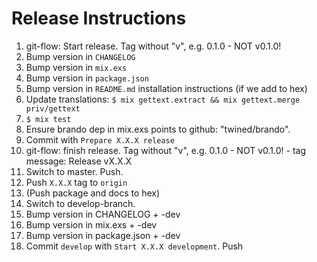# Release Instructions

  1. git-flow: Start release. Tag without "v", e.g. 0.1.0 - NOT v0.1.0!
  2. Bump version in `CHANGELOG`
  3. Bump version in `mix.exs`
  4. Bump version in `package.json`
  5. Bump version in `README.md` installation instructions (if we add to hex)
  6. Update translations:
     `$ mix gettext.extract && mix gettext.merge priv/gettext`
  7. `$ mix test`
  8. Ensure brando dep in mix.exs points to github: "twined/brando".
  9. Commit with `Prepare X.X.X release`
  10. git-flow: finish release. Tag without "v", e.g. 0.1.0 - NOT v0.1.0!
     - tag message: Release vX.X.X
  11. Switch to master. Push.
  12. Push `X.X.X` tag to `origin`
  13. (Push package and docs to hex)
  14. Switch to develop-branch.
  15. Bump version in CHANGELOG + -dev
  16. Bump version in mix.exs + -dev
  17. Bump version in package.json + -dev  
  18. Commit `develop` with `Start X.X.X development`. Push
